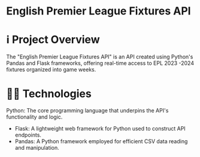 # English Premier League Fixtures API

# **ℹ️ Project Overview**

The "English Premier League Fixtures API" is an API created using Python's Pandas and Flask frameworks, offering real-time access to EPL 2023 -2024 fixtures organized into game weeks.

# **👨‍💻 Technologies**

Python: The core programming language that underpins the API's functionality and logic.

- Flask: A lightweight web framework for Python used to construct API endpoints.
- Pandas: A Python framework employed for efficient CSV data reading and manipulation.